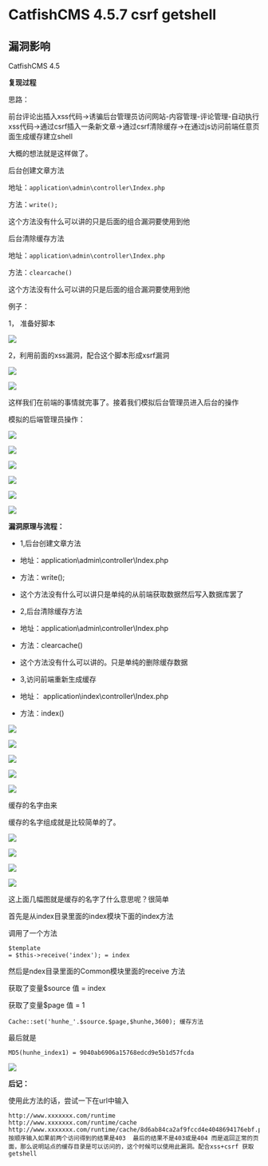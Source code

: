 # CatfishCMS 4.5.7 csrf getshell

## 漏洞影响

CatfishCMS 4.5

**复现过程**

思路：

前台评论出插入xss代码->诱骗后台管理员访问网站-内容管理-评论管理-自动执行xss代码->通过csrf插入一条新文章->通过csrf清除缓存->在通过js访问前端任意页面生成缓存建立shell

大概的想法就是这样做了。

后台创建文章方法

地址：`application\admin\controller\Index.php`

方法：`write();`

这个方法没有什么可以讲的只是后面的组合漏洞要使用到他

后台清除缓存方法

地址：`application\admin\controller\Index.php`

方法：`clearcache()`

这个方法没有什么可以讲的只是后面的组合漏洞要使用到他

例子：

1， 准备好脚本

![](images/15889449827749.png)


2，利用前面的xss漏洞，配合这个脚本形成xsrf漏洞

![](images/15889449905780.png)


![](images/15889449950638.png)


这样我们在前端的事情就完事了。接着我们模拟后台管理员进入后台的操作

模拟的后端管理员操作：

![](images/15889450085194.png)


![](images/15889450132115.png)


![](images/15889450176821.png)


![](images/15889450218907.png)


![](images/15889450257078.png)


![](images/15889450295989.png)


**漏洞原理与流程：**

* 1,后台创建文章方法
* 地址：application\admin\controller\Index.php
* 方法：write();
* 这个方法没有什么可以讲只是单纯的从前端获取数据然后写入数据库罢了

* 2,后台清除缓存方法
* 地址：application\admin\controller\Index.php
* 方法：clearcache()
* 这个方法没有什么可以讲的。只是单纯的删除缓存数据

* 3,访问前端重新生成缓存
* 地址： application\index\controller\Index.php
* 方法：index()

![](images/15889450514570.png)


![](images/15889450548626.png)


![](images/15889450584737.png)


![](images/15889450633105.png)


![](images/15889450690653.png)


缓存的名字由来

缓存的名字组成就是比较简单的了。

![](images/15889450922475.png)



![](images/15889450843563.png)

![](images/15889451028253.png)


![](images/15889451079477.png)


这上面几幅图就是缓存的名字了什么意思呢？很简单

首先是从index目录里面的index模块下面的index方法

调用了一个方法


```
$template
= $this->receive('index'); = index
```

然后是ndex目录里面的Common模块里面的receive 方法

获取了变量$source 值 = index

获取了变量$page 值 = 1

`Cache::set('hunhe_'.$source.$page,$hunhe,3600); 缓存方法`

最后就是

`MD5(hunhe_index1) = 9040ab6906a15768edcd9e5b1d57fcda`

![](images/15889451395626.png)


**后记：**

使用此方法的话，尝试一下在url中输入


```
http://www.xxxxxxx.com/runtime
http://www.xxxxxxx.com/runtime/cache
http://www.xxxxxxx.com/runtime/cache/8d6ab84ca2af9fccd4e4048694176ebf.php
按顺序输入如果前两个访问得到的结果是403  最后的结果不是403或是404 而是返回正常的页面，那么说明站点的缓存目录是可以访问的，这个时候可以使用此漏洞。配合xss+csrf 获取getshell
```
